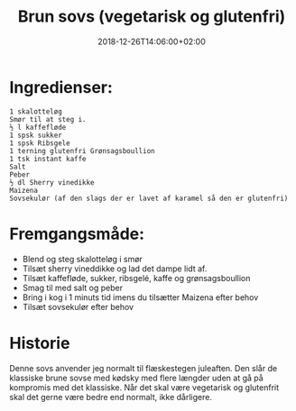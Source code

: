 ﻿---
title: "Brun sovs (vegetarisk og glutenfri)"
date: 2018-12-26T14:06:00+02:00
draft: false
---
# Ingredienser:

	1 skalotteløg
	Smør til at steg i.
	½ l kaffefløde
	1 spsk sukker
	1 spsk Ribsgele
	1 terning glutenfri Grønsagsboullion
	1 tsk instant kaffe
	Salt
	Peber
	½ dl Sherry vinedikke
	Maizena
	Sovsekulør (af den slags der er lavet af karamel så den er glutenfri)

# Fremgangsmåde:

* Blend og steg skalotteløg i smør
* Tilsæt sherry vineddikke og lad det dampe lidt af.
* Tilsæt kaffefløde, sukker, ribsgelé, kaffe og grønsagsboullion
* Smag til med salt og peber
* Bring i kog i 1 minuts tid imens du tilsætter Maizena efter behov
* Tilsæt sovsekulør efter behov

# Historie

Denne sovs anvender jeg normalt til flæskestegen juleaften. Den slår de klassiske brune sovse med kødsky med flere længder uden at gå på kompromis med det klassiske. Når det skal være vegetarisk og glutenfrit skal det gerne være bedre end normalt, ikke dårligere.
